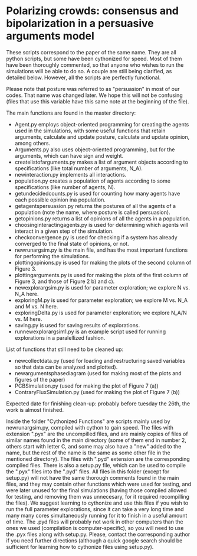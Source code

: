 # Polarizing crowds: consensus and bipolarization in a persuasive arguments model
These scripts correspond to the paper of the same name. They are all python scripts, but some have been cythonized for speed. Most of them have been thoroughly commented, so that anyone who wishes to run the simulations will be able to do so. A couple are still being clarified, as detailed below. However, all the scripts are perfectly functional.

Please note that posture was referred to as "persuasion" in most of our codes. That name was changed later. We hope this will not be confusing (files that use this variable have this same note at the beginning of the file).

The main functions are found in the master directory:
- Agent.py employs object-oriented programming for creating the agents used in the simulations, with some useful functions that retain arguments, calculate and update posture, calculate and update opinion, among others. 
- Arguments.py also uses object-oriented programming, but for the arguments, which can have sign and weight.
- createlistofarguments.py makes a list of argument objects according to specifications (like total number of arguments, N_A).
- newinteraction.py implements all interactions.
- population.py creates a population of agents according to some specifications (like number of agents, N).
- getundecidedcounts.py is used for counting how many agents have each possible opinion ina population.
- getagentspersuasion.py returns the postures of all the agents of a population (note the name, where posture is called persuasion).
- getopinions.py returns a list of opinions of all the agents in a population.
- choosinginteractingagents.py is used for determining which agents will interact in a given step of the simulation.
- checkconvergence.py is used for checking if a system has already converged to the final state of opinions, or not.
- newrunargsim.py is the main file, and has the most important functions for performing the simulations. 
- plottingopinions.py is used for making the plots of the second column of Figure 3.
- plottingarguments.py is used for making the plots of the first column of Figure 3, and those of Figure 2 b) and c).
- newexplorargsim.py is used for parameter exploration; we explore N vs. N_A here.
- exploringM.py is used for parameter exploration; we explore M vs. N_A and M vs. N here.
- exploringDelta.py is used for parameter exploration; we explore N_A/N vs. M here.
- saving.py is used for saving results of explorations.
- runnewexplorargsim1.py is an example script used for running explorations in a paralellized fashion.

List of functions that still need to be cleaned up:

- newcollectdata.py (used for loading and restructuring saved variables so that data can be analyzed and plotted).
- newargumentsphasediagram (used for making most of the plots and figures of the paper)
- PCBSimulation.py (used for making the plot of Figure 7 (a))
- ContraryFluxSimulation.py (used for making the plot of Figure 7 (b))

Expected date for finishing clean-up: probably before tuesday the 26th, the work is almost finished.

Inside the folder "Cythonized Functions" are scripts mainly used by newrunargsim.py, compiled with cython to gain speed. The files with extension ".pyx" are the uncompilled files, and are mainly copies of files of similar names found in the main directory (some of them end in number 2, others start with letter C, and some may also have a "new" added to the name, but the rest of the name is the same as some other file in the mentioned directory). The files with ".pyd" extension are the corresponding compiled files. There is also a setup.py file, which can be used to compile the ".pyx" files into the ".pyd" files. All files in this folder (except for setup.py) will not have the same thorough comments found in the main files, and they may contain other functions which were used for testing, and were later unused for the final simulations (having those compiled allowed for testing, and removing them was unnecesary, for it required recompilling the files). We suggest learning to cythonize and use this files if you wish to run the full parameter explorations, since it can take a very long time and many many cores simultaneously running for it to finish in a useful amount of time. The .pyd files will probably not work in other computers than the ones we used (compilation is computer-specific), so you will need to use the .pyx files along with setup.py. Please, contact the corresponding author if you need further directions (although a quick google search should be sufficient for learning how to cythonize files using setup.py).
